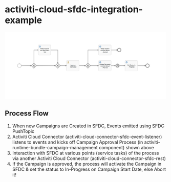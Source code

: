 # activiti-cloud-sfdc-integration-example

![Process Diagram](process-diagram.png)

## Process Flow

1. When new Campaigns are Created in SFDC, Events emitted using SFDC PushTopic 
2. Activiti Cloud Connector (activiti-cloud-connector-sfdc-event-listener) listens to events and kicks off Campaign Approval Process (in activiti-runtime-bundle-campaign-management component) shown above 
3. Interaction with SFDC at various points (service tasks) of the process via another Activiti Cloud Connector (activiti-cloud-connector-sfdc-rest) 
4. If the Campaign is approved, the process will activate the Campaign in SFDC & set the status to In-Progress on Campaign Start Date, else Abort it!
